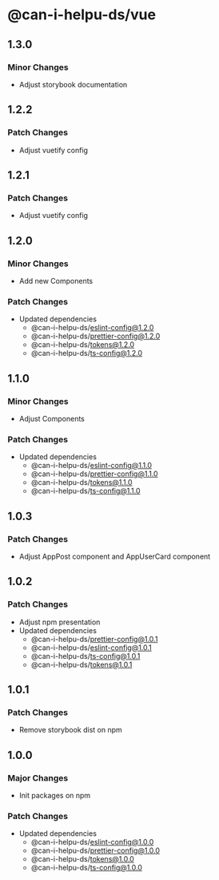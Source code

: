 # @can-i-helpu-ds/vue

## 1.3.0

### Minor Changes

- Adjust storybook documentation

## 1.2.2

### Patch Changes

- Adjust vuetify config

## 1.2.1

### Patch Changes

- Adjust vuetify config

## 1.2.0

### Minor Changes

- Add new Components

### Patch Changes

- Updated dependencies
  - @can-i-helpu-ds/eslint-config@1.2.0
  - @can-i-helpu-ds/prettier-config@1.2.0
  - @can-i-helpu-ds/tokens@1.2.0
  - @can-i-helpu-ds/ts-config@1.2.0

## 1.1.0

### Minor Changes

- Adjust Components

### Patch Changes

- Updated dependencies
  - @can-i-helpu-ds/eslint-config@1.1.0
  - @can-i-helpu-ds/prettier-config@1.1.0
  - @can-i-helpu-ds/tokens@1.1.0
  - @can-i-helpu-ds/ts-config@1.1.0

## 1.0.3

### Patch Changes

- Adjust AppPost component and AppUserCard component

## 1.0.2

### Patch Changes

- Adjust npm presentation
- Updated dependencies
  - @can-i-helpu-ds/prettier-config@1.0.1
  - @can-i-helpu-ds/eslint-config@1.0.1
  - @can-i-helpu-ds/ts-config@1.0.1
  - @can-i-helpu-ds/tokens@1.0.1

## 1.0.1

### Patch Changes

- Remove storybook dist on npm

## 1.0.0

### Major Changes

- Init packages on npm

### Patch Changes

- Updated dependencies
  - @can-i-helpu-ds/eslint-config@1.0.0
  - @can-i-helpu-ds/prettier-config@1.0.0
  - @can-i-helpu-ds/tokens@1.0.0
  - @can-i-helpu-ds/ts-config@1.0.0
